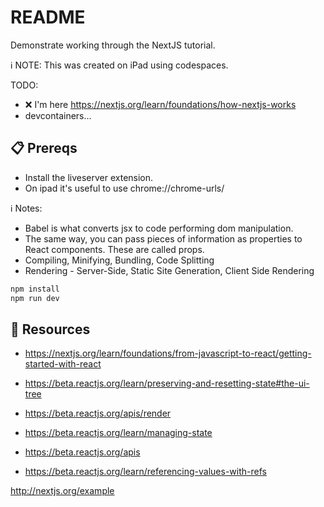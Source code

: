 # README

Demonstrate working through the NextJS tutorial.  

ℹ️ NOTE: This was created on iPad using codespaces.   

TODO:
* ❌ I'm here https://nextjs.org/learn/foundations/how-nextjs-works
* devcontainers... 



## 📋 Prereqs

* Install the liveserver extension.  
* On ipad it's useful to use chrome://chrome-urls/


ℹ️ Notes:

* Babel is what converts jsx to code performing dom manipulation.  
* The same way, you can pass pieces of information as properties to React components. These are called props.
* Compiling, Minifying, Bundling, Code Splitting
* Rendering - Server-Side, Static Site Generation, Client Side Rendering


```sh
npm install
npm run dev
```



## 👀 Resources

* https://nextjs.org/learn/foundations/from-javascript-to-react/getting-started-with-react

* https://beta.reactjs.org/learn/preserving-and-resetting-state#the-ui-tree

* https://beta.reactjs.org/apis/render

* https://beta.reactjs.org/learn/managing-state

* https://beta.reactjs.org/apis

* https://beta.reactjs.org/learn/referencing-values-with-refs

http://nextjs.org/example

